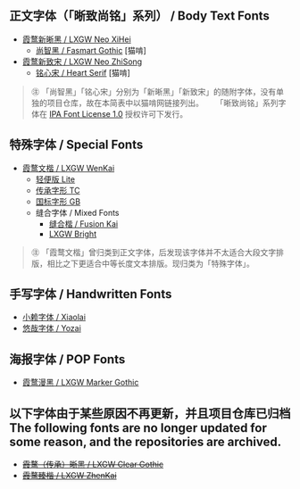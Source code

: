 ## 正文字体（「晰致尚铭」系列） / Body Text Fonts
- [霞鹜新晰黑 / LXGW Neo XiHei](https://github.com/lxgw/LxgwNeoXiHei)
  - [尚智黑 / Fasmart Gothic](https://www.maoken.com/freefonts/10610.html) [猫啃]
- [霞鹜新致宋 / LXGW Neo ZhiSong](https://github.com/lxgw/LxgwNeoZhiSong)
  - [铭心宋 / Heart Serif](https://www.maoken.com/freefonts/19277.html) [猫啃]

> ㊟ 「尚智黑」「铭心宋」分别为「新晰黑」「新致宋」的随附字体，没有单独的项目仓库，故在本简表中以猫啃网链接列出。
> 　 「晰致尚铭」系列字体在 [IPA Font License 1.0](https://moji.or.jp/ipafont/license/) 授权许可下发行。

## 特殊字体 / Special Fonts
- [霞鹜文楷 / LXGW WenKai](https://github.com/lxgw/LxgwWenKai)
  - [轻便版 Lite](https://github.com/lxgw/LxgwWenKai-Lite)
  - [传承字形 TC](https://github.com/lxgw/LxgwWenkaiTC) 
  - [国标字形 GB](https://github.com/lxgw/LxgwWenkaiGB)
  - 缝合字体 / Mixed Fonts
    - [缝合楷 / Fusion Kai](https://github.com/lxgw/FusionKai)
    - [LXGW Bright](https://github.com/lxgw/LxgwBright)
   
> ㊟ 「霞鹜文楷」曾归类到正文字体，后发现该字体并不太适合大段文字排版，相比之下更适合中等长度文本排版。现归类为「特殊字体」。

## 手写字体 / Handwritten Fonts
- [小赖字体 / Xiaolai](https://github.com/lxgw/kose-font)
- [悠哉字体 / Yozai](https://github.com/lxgw/yozai-font)

## 海报字体 / POP Fonts
- [霞鹜漫黑 / LXGW Marker Gothic](https://github.com/lxgw/lxgwmarkergothic)

## 以下字体由于某些原因不再更新，并且项目仓库已归档</br>The following fonts are no longer updated for some reason, and the repositories are archived.
- ~~[霞鹜（传承）晰黑 / LXGW Clear Gothic](https://github.com/lxgw/LxgwClearGothic)~~
- ~~[霞鹜臻楷 / LXGW ZhenKai](https://github.com/lxgw/LxgwZhenKai)~~
